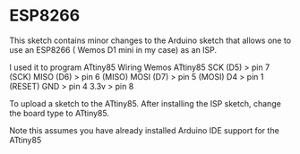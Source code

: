 # ESP8266
This sketch contains minor changes to the Arduino sketch
that allows one to use an ESP8266 ( Wemos D1 mini in my case) as 
an ISP.

I used it to program ATtiny85
Wiring
Wemos       ATtiny85
SCK (D5) >  pin 7 (SCK)
MISO (D6) > pin 6 (MISO)
MOSI (D7) > pin 5 (MOSI)
D4 	  > pin 1 (RESET)
GND	  > pin 4
3.3v      > pin 8 

To upload a sketch to the ATtiny85.
After installing the ISP sketch,
change the board type to ATtiny85.

Note this assumes you have already installed Arduino IDE support for the ATtiny85


